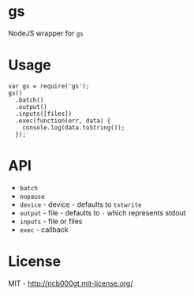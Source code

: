 gs
=====

NodeJS wrapper for `gs`


Usage
=====

    var gs = require('gs');
    gs()
      .batch()
      .output()
      .inputs([files])
      .exec(function(err, data) {
        console.log(data.toString());
      });


API
=====

* `batch`
* `nopause`
* `device` - device - defaults to `txtwrite`
* `output` - file - defaults to `-` which represents stdout
* `inputs` - file or files
* `exec` - callback


License
=====

MIT - http://ncb000gt.mit-license.org/
